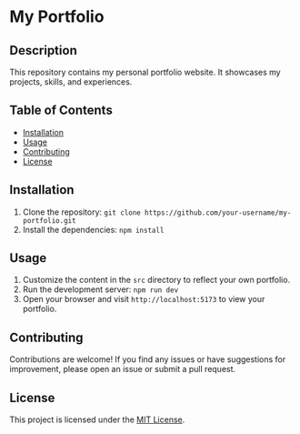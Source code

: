 # My Portfolio

## Description
This repository contains my personal portfolio website. It showcases my projects, skills, and experiences.

## Table of Contents
- [Installation](#installation)
- [Usage](#usage)
- [Contributing](#contributing)
- [License](#license)

## Installation
1. Clone the repository: `git clone https://github.com/your-username/my-portfolio.git`
2. Install the dependencies: `npm install`

## Usage
1. Customize the content in the `src` directory to reflect your own portfolio.
2. Run the development server: `npm run dev`
3. Open your browser and visit `http://localhost:5173` to view your portfolio.

## Contributing
Contributions are welcome! If you find any issues or have suggestions for improvement, please open an issue or submit a pull request.

## License
This project is licensed under the [MIT License](LICENSE).

